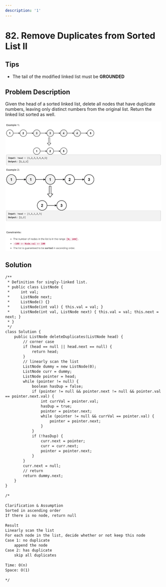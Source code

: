 ```yaml
---
description: '1'
---
```


# 82. Remove Duplicates from Sorted List II

## Tips

* The tail of the modified linked list must be **GROUNDED**

## Problem Description

Given the head of a sorted linked list, delete all nodes that have duplicate numbers, leaving only distinct numbers from the original list. Return the linked list sorted as well.

![](../.gitbook/assets/image%20%285%29.png)

## Solution

```
/**
 * Definition for singly-linked list.
 * public class ListNode {
 *     int val;
 *     ListNode next;
 *     ListNode() {}
 *     ListNode(int val) { this.val = val; }
 *     ListNode(int val, ListNode next) { this.val = val; this.next = next; }
 * }
 */
class Solution {
    public ListNode deleteDuplicates(ListNode head) {
        // corner case
        if (head == null || head.next == null) {
            return head;
        }
        // linearly scan the list
        ListNode dummy = new ListNode(0);
        ListNode curr = dummy;
        ListNode pointer = head;
        while (pointer != null) {
            boolean hasDup = false;
            if (pointer != null && pointer.next != null && pointer.val == pointer.next.val) {
                int currVal = pointer.val;
                hasDup = true;
                pointer = pointer.next;
                while (pointer != null && currVal == pointer.val) {
                    pointer = pointer.next;
                }
            }
            if (!hasDup) {
                curr.next = pointer;
                curr = curr.next;
                pointer = pointer.next;
            }
        }
        curr.next = null;
        // return
        return dummy.next;
    }
}

/*

Clarification & Assumption
Sorted in ascending order
If there is no node, return null

Result
Linearly scan the list
For each node in the list, decide whether or not keep this node
Case 1: no duplicate
    append the node
Case 2: has duplicate
    skip all duplicates

Time: O(n)
Space: O(1)

*/
```

